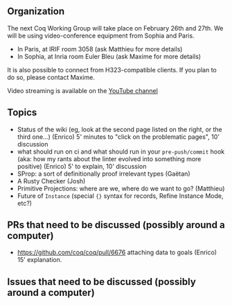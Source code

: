Organization
------------

The next Coq Working Group will take place on February 26th and 27th.
We will be using video-conference equipment from Sophia and Paris.

- In Paris, at IRIF room 3058 (ask Matthieu for more details)
- In Sophia, at Inria room Euler Bleu (ask Maxime for more details)

It is also possible to connect from H323-compatible clients. If you plan
to do so, please contact Maxime.

Video streaming is available on the [YouTube channel](https://www.youtube.com/channel/UCbJo6gYYr0OF18x01M4THdQ)

Topics
------

- Status of the wiki (eg, look at the second page listed on the right, or the third one...) (Enrico) 5' minutes to "click on the problematic pages", 10' discussion
- what should run on ci and what should run in your `pre-push/commit` hook (aka: how my rants about the linter evolved into something more positive) (Enrico) 5' to explain, 10' discussion
- SProp: a sort of definitionally proof irrelevant types (Gaëtan)
- A Rusty Checker (Josh)
- Primitive Projections: where are we, where do we want to go? (Matthieu)
- Future of `Instance` (special `{}` syntax for records, Refine Instance Mode, etc?)

PRs that need to be discussed (possibly around a computer)
----------------------------------------------------------

- https://github.com/coq/coq/pull/6676  attaching data to goals (Enrico) 15' explanation.

Issues that need to be discussed (possibly around a computer)
-------------------------------------------------------------

